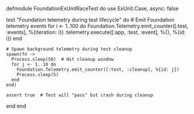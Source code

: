 defmodule FoundationExUnitRaceTest do
  use ExUnit.Case, async: false
  
  test "Foundation telemetry during test lifecycle" do
    # Emit Foundation telemetry events
    for i <- 1..100 do
      Foundation.Telemetry.emit_counter([:test, :events], %{iteration: i})
      :telemetry.execute([:app, :test, :event], %{}, %{id: i})
    end
    
    # Spawn background telemetry during test cleanup
    spawn(fn ->
      Process.sleep(50)  # Hit cleanup window
      for j <- 1..10 do
        Foundation.Telemetry.emit_counter([:test, :cleanup], %{id: j})
        Process.sleep(5)
      end
    end)
    
    assert true  # Test will "pass" but crash during cleanup
  end
end
